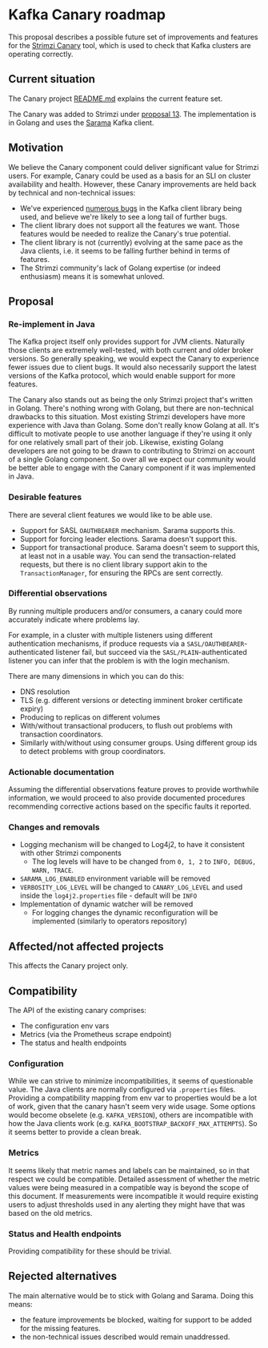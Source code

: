 # Kafka Canary roadmap

This proposal describes a possible future set of improvements and features for the [Strimzi Canary](https://github.com/strimzi/strimzi-canary) tool, which is used to check that Kafka clusters are operating correctly.  

## Current situation

The Canary project [README.md](https://github.com/strimzi/strimzi-canary/blob/main/README.md) explains the current feature set.

The Canary was added to Strimzi under [proposal 13](013-kafka-canary.md).
The implementation is in Golang and uses the [Sarama](https://github.com/Shopify/sarama/) Kafka client.

## Motivation

We believe the Canary component could deliver significant value for Strimzi users. For example, Canary could be used as a basis for an SLI on cluster availability and health.
However, these Canary improvements are held back by technical and non-technical issues:

* We've experienced [numerous bugs]((https://github.com/strimzi/strimzi-canary/issues?q=is%3Aissue+is%3Aclosed)) in the Kafka client library being used, and believe we're likely to see a long tail of further bugs.
* The client library does not support all the features we want. Those features would be needed to realize the Canary's true potential.
* The client library is not (currently) evolving at the same pace as the Java clients, i.e. it seems to be falling further behind in terms of features.
* The Strimzi community's lack of Golang expertise (or indeed enthusiasm) means it is somewhat unloved.

## Proposal

### Re-implement in Java

The Kafka project itself only provides support for JVM clients.
Naturally those clients are extremely well-tested, with both current and older broker versions. 
So generally speaking, we would expect the Canary to experience fewer issues due to client bugs.
It would also necessarily support the latest versions of the Kafka protocol, which would enable support for more features.

The Canary also stands out as being the only Strimzi project that's written in Golang.
There's nothing wrong with Golang, but there are non-technical drawbacks to this situation.
Most existing Strimzi developers have more experience with Java than Golang.
Some don't really know Golang at all.
It's difficult to motivate people to use another language if they're using it only for one relatively small part of their job.
Likewise, existing Golang developers are not going to be drawn to contributing to Strimzi on account of a single Golang component.
So over all we expect our community would be better able to engage with the Canary component if it was implemented in Java.

### Desirable features

There are several client features we would like to be able use.

* Support for SASL `OAUTHBEARER` mechanism. Sarama supports this.
* Support for forcing leader elections. Sarama doesn't support this.
* Support for transactional produce. Sarama doesn't seem to support this, at least not in a usable way. You can send the transaction-related requests, but there is no client library support akin to the `TransactionManager`, for ensuring the RPCs are sent correctly. 

### Differential observations

By running multiple producers and/or consumers, a canary could more accurately indicate where problems lay. 

For example, in a cluster with multiple listeners using different authentication mechanisms, if produce requests via a `SASL/OAUTHBEARER`-authenticated listener fail, but succeed via the `SASL/PLAIN`-authenticated listener you can infer that the problem is with the login mechanism. 

There are many dimensions in which you can do this: 

* DNS resolution
* TLS (e.g. different versions or detecting imminent broker certificate expiry)
* Producing to replicas on different volumes
* With/without transactional producers, to flush out problems with transaction coordinators.
* Similarly with/without using consumer groups. Using different group ids to detect problems with group coordinators.


### Actionable documentation

Assuming the differential observations feature proves to provide worthwhile information, we would proceed to also provide documented procedures recommending corrective actions based on the specific faults it reported.

### Changes and removals

* Logging mechanism will be changed to Log4j2, to have it consistent with other Strimzi components
  * The log levels will have to be changed from `0, 1, 2` to `INFO, DEBUG, WARN, TRACE`.
* `SARAMA_LOG_ENABLED` environment variable will be removed
* `VERBOSITY_LOG_LEVEL` will be changed to `CANARY_LOG_LEVEL` and used inside the `log4j2.properties` file - default will be `INFO`
* Implementation of dynamic watcher will be removed 
  * For logging changes the dynamic reconfiguration will be implemented (similarly to operators repository)

## Affected/not affected projects

This affects the Canary project only.

## Compatibility

The API of the existing canary comprises:

* The configuration env vars
* Metrics (via the Prometheus scrape endpoint)
* The status and health endpoints

### Configuration
While we can strive to minimize incompatibilities, it seems of questionable value.
The Java clients are normally configured via `.properties` files.
Providing a compatibility mapping from env var to properties would be a lot of work, given that the canary hasn't seem very wide usage.
Some options would become obselete (e.g. `KAFKA_VERSION`), others are incompatible with how the Java clients work (e.g. `KAFKA_BOOTSTRAP_BACKOFF_MAX_ATTEMPTS`).
So it seems better to provide a clean break.

### Metrics

It seems likely that metric names and labels can be maintained, so in that respect we could be compatible. 
Detailed assessment of whether the metric values were being measured in a compatible way is beyond the scope of this document.
If measurements were incompatible it would require existing users to adjust thresholds used in any alerting they might have that was based on the old metrics.

### Status and Health endpoints

Providing compatibility for these should be trivial.

## Rejected alternatives

The main alternative would be to stick with Golang and Sarama.
Doing this means:
* the feature improvements be blocked, waiting for support to be added for the missing features.
* the non-technical issues described would remain unaddressed. 
